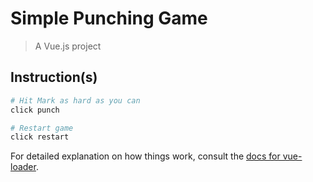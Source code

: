 # Simple Punching Game

> A Vue.js project

## Instruction(s)

``` bash
# Hit Mark as hard as you can
click punch

# Restart game
click restart
```

For detailed explanation on how things work, consult the [docs for vue-loader](http://vuejs.github.io/vue-loader).
